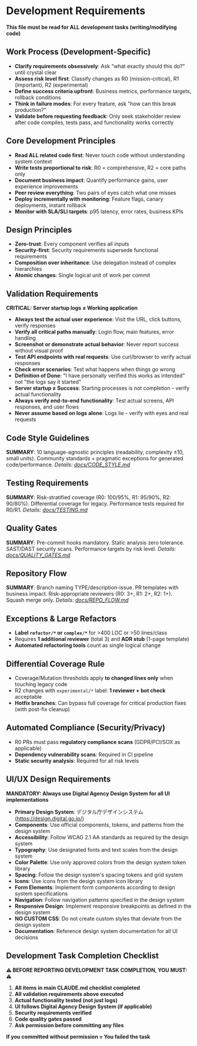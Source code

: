 # Development Requirements

**This file must be read for ALL development tasks (writing/modifying code)**

## Work Process (Development-Specific)
- **Clarify requirements obsessively**: Ask "what exactly should this do?" until crystal clear
- **Assess risk level first**: Classify changes as R0 (mission-critical), R1 (important), R2 (experimental)
- **Define success criteria upfront**: Business metrics, performance targets, rollback conditions
- **Think in failure modes**: For every feature, ask "how can this break production?"
- **Validate before requesting feedback**: Only seek stakeholder review after code compiles, tests pass, and functionality works correctly

## Core Development Principles
- **Read ALL related code first**: Never touch code without understanding system context
- **Write tests proportional to risk**: R0 = comprehensive, R2 = core paths only
- **Document business impact**: Quantify performance gains, user experience improvements
- **Peer review everything**: Two pairs of eyes catch what one misses
- **Deploy incrementally with monitoring**: Feature flags, canary deployments, instant rollback
- **Monitor with SLA/SLI targets**: p95 latency, error rates, business KPIs

## Design Principles
- **Zero-trust**: Every component verifies all inputs
- **Security-first**: Security requirements supersede functional requirements
- **Composition over inheritance**: Use delegation instead of complex hierarchies
- **Atomic changes**: Single logical unit of work per commit

## Validation Requirements
**CRITICAL: Server startup logs ≠ Working application**
- **Always test the actual user experience**: Visit the URL, click buttons, verify responses
- **Verify all critical paths manually**: Login flow, main features, error handling
- **Screenshot or demonstrate actual behavior**: Never report success without visual proof
- **Test API endpoints with real requests**: Use curl/browser to verify actual responses
- **Check error scenarios**: Test what happens when things go wrong
- **Definition of Done**: "I have personally verified this works as intended" not "the logs say it started"
- **Server startup ≠ Success**: Starting processes is not completion - verify actual functionality
- **Always verify end-to-end functionality**: Test actual screens, API responses, and user flows
- **Never assume based on logs alone**: Logs lie - verify with eyes and real requests

## Code Style Guidelines
**SUMMARY**: 10 language-agnostic principles (readability, complexity ≤10, small units). Community standards + pragmatic exceptions for generated code/performance.
*Details: [docs/CODE_STYLE.md](docs/CODE_STYLE.md)*

## Testing Requirements
**SUMMARY**: Risk-stratified coverage (R0: 100/95%, R1: 95/90%, R2: 90/80%). Differential coverage for legacy. Performance tests required for R0/R1.
*Details: [docs/TESTING.md](docs/TESTING.md)*

## Quality Gates
**SUMMARY**: Pre-commit hooks mandatory. Static analysis zero tolerance. SAST/DAST security scans. Performance targets by risk level.
*Details: [docs/QUALITY_GATES.md](docs/QUALITY_GATES.md)*

## Repository Flow
**SUMMARY**: Branch naming TYPE/description-issue. PR templates with business impact. Risk-appropriate reviewers (R0: 3+, R1: 2+, R2: 1+). Squash merge only.
*Details: [docs/REPO_FLOW.md](docs/REPO_FLOW.md)*

## Exceptions & Large Refactors
- **Label `refactor/*` or `complex/*`** for >400 LOC or >50 lines/class
- Requires **1 additional reviewer** (total 3) and **ADR stub** (1-page template)
- **Automated refactoring tools** count as single logical change

## Differential Coverage Rule
- Coverage/Mutation thresholds apply **to changed lines only** when touching legacy code
- R2 changes with `experimental/*` label: **1 reviewer + bot check** acceptable
- **Hotfix branches**: Can bypass full coverage for critical production fixes (with post-fix cleanup)

## Automated Compliance (Security/Privacy)
- R0 PRs must pass **regulatory compliance scans** (GDPR/PCI/SOX as applicable)
- **Dependency vulnerability scans**: Required in CI pipeline
- **Static security analysis**: Required for all risk levels

## UI/UX Design Requirements
**MANDATORY: Always use Digital Agency Design System for all UI implementations**
- **Primary Design System**: デジタル庁デザインシステム (https://design.digital.go.jp/)
- **Components**: Use official components, tokens, and patterns from the design system
- **Accessibility**: Follow WCAG 2.1 AA standards as required by the design system
- **Typography**: Use designated fonts and text scales from the design system
- **Color Palette**: Use only approved colors from the design system token library
- **Spacing**: Follow the design system's spacing tokens and grid system
- **Icons**: Use icons from the design system icon library
- **Form Elements**: Implement form components according to design system specifications
- **Navigation**: Follow navigation patterns specified in the design system
- **Responsive Design**: Implement responsive breakpoints as defined in the design system
- **NO CUSTOM CSS**: Do not create custom styles that deviate from the design system
- **Documentation**: Reference design system documentation for all UI decisions

## Development Task Completion Checklist
**⚠️ BEFORE REPORTING DEVELOPMENT TASK COMPLETION, YOU MUST: ⚠️**
1. **All items in main CLAUDE.md checklist completed**
2. **All validation requirements above executed**
3. **Actual functionality tested (not just logs)**
4. **UI follows Digital Agency Design System (if applicable)**
5. **Security requirements verified**
6. **Code quality gates passed**
7. **Ask permission before committing any files**

**If you committed without permission = You failed the task**